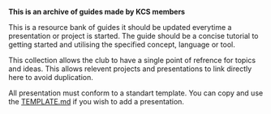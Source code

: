 **This is an archive of guides made by KCS members**

This is a resource bank of guides it should be updated everytime a presentation or project is started. The guide should be a concise tutorial to getting started and utilising the specified concept, language or tool.

This collection allows the club to have a single point of refrence for topics and ideas. This allows relevent projects and presentations to link directly here to avoid duplication.

All presentation must conform to a standart template. You can copy and use the [TEMPLATE.md](TEMPLATE.md) if you wish to add a presentation.
